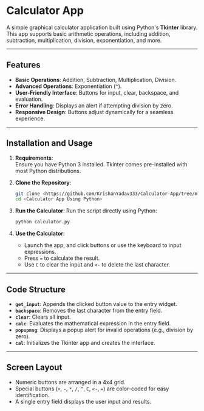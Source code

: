 # Calculator App

A simple graphical calculator application built using Python's **Tkinter** library. This app supports basic arithmetic operations, including addition, subtraction, multiplication, division, exponentiation, and more.

---

## Features
- **Basic Operations**: Addition, Subtraction, Multiplication, Division.
- **Advanced Operations**: Exponentiation (`^`).
- **User-Friendly Interface**: Buttons for input, clear, backspace, and evaluation.
- **Error Handling**: Displays an alert if attempting division by zero.
- **Responsive Design**: Buttons adjust dynamically for a seamless experience.

---

## Installation and Usage
1. **Requirements**:  
   Ensure you have Python 3 installed. Tkinter comes pre-installed with most Python distributions.
   
2. **Clone the Repository**:
   ```bash
   git clone <https://github.com/KrishanYadav333/Calculator-App/tree/main>
   cd <Calculator App Using Python>
   ```

3. **Run the Calculator**:
   Run the script directly using Python:
   ```bash
   python calculator.py
   ```

4. **Use the Calculator**:
   - Launch the app, and click buttons or use the keyboard to input expressions.
   - Press `=` to calculate the result.
   - Use `C` to clear the input and `<-` to delete the last character.

---

## Code Structure
- **`get_input`**: Appends the clicked button value to the entry widget.
- **`backspace`**: Removes the last character from the entry field.
- **`clear`**: Clears all input.
- **`calc`**: Evaluates the mathematical expression in the entry field.
- **`popupmsg`**: Displays a popup alert for invalid operations (e.g., division by zero).
- **`cal`**: Initializes the Tkinter app and creates the interface.

---

## Screen Layout
- Numeric buttons are arranged in a 4x4 grid.
- Special buttons (`+`, `-`, `*`, `/`, `^`, `C`, `<-`, `=`) are color-coded for easy identification.
- A single entry field displays the user input and results.

